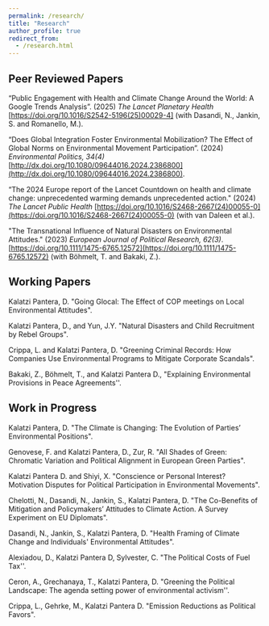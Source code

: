 ```yaml
---
permalink: /research/
title: "Research"
author_profile: true
redirect_from: 
  - /research.html
---
```

## Peer Reviewed Papers

“Public Engagement with Health and Climate Change Around the World: A Google Trends Analysis”. (2025)  _The Lancet Planetary Health_ [https://doi.org/10.1016/S2542-5196(25)00029-4] (with Dasandi, N., Jankin, S. and Romanello, M.).

“Does Global Integration Foster Environmental Mobilization? The Effect of Global Norms on Environmental Movement Participation”. (2024) _Environmental Politics, 34(4)_ [http://dx.doi.org/10.1080/09644016.2024.2386800](http://dx.doi.org/10.1080/09644016.2024.2386800).

“The 2024 Europe report of the Lancet Countdown on health and climate change: unprecedented warming demands unprecedented action." (2024) _The Lancet Public Health_ [https://doi.org/10.1016/S2468-2667(24)00055-0](https://doi.org/10.1016/S2468-2667(24)00055-0) (with van Daleen et al.).

 "The Transnational Influence of Natural Disasters on Environmental Attitudes."  (2023) _European Journal of Political Research, 62(3)_. [https://doi.org/10.1111/1475-6765.12572](https://doi.org/10.1111/1475-6765.12572) (with  Böhmelt, T. and Bakaki, Z.).

## Working Papers

Kalatzi Pantera, D. "Going Glocal: The Effect of COP meetings on Local Environmental Attitudes".

Kalatzi Pantera, D., and Yun, J.Y. "Natural Disasters and Child Recruitment by Rebel Groups".

Crippa, L. and Kalatzi Pantera, D. "Greening Criminal Records: How Companies Use Environmental Programs to Mitigate Corporate Scandals".

Bakaki, Z., Böhmelt, T., and Kalatzi Pantera D., "Explaining Environmental Provisions in Peace Agreements''.

## Work in Progress

Kalatzi Pantera, D. "The Climate is Changing: The Evolution of Parties’ Environmental Positions".

Genovese, F. and Kalatzi Pantera, D., Zur, R. "All Shades of Green: Chromatic Variation and Political Alignment in European Green Parties".

Kalatzi Pantera D. and Shiyi, X. "Conscience or Personal Interest? Motivation Disputes for Political Participation in Environmental Movements".

Chelotti, N., Dasandi, N.,  Jankin, S., Kalatzi Pantera, D. "The Co-Benefits of Mitigation and Policymakers’ Attitudes to Climate Action. A Survey Experiment on EU Diplomats".

Dasandi, N., Jankin, S., Kalatzi Pantera, D. "Health Framing of Climate Change and Individuals' Environmental Attitudes".

Alexiadou, D., Kalatzi Pantera D, Sylvester, C. "The Political Costs of Fuel Tax''.

Ceron, A., Grechanaya, T., Kalatzi Pantera, D. "Greening the Political Landscape: The agenda setting power of environmental activism''.

Crippa, L., Gehrke, M., Kalatzi Pantera D. "Emission Reductions as Political Favors".
